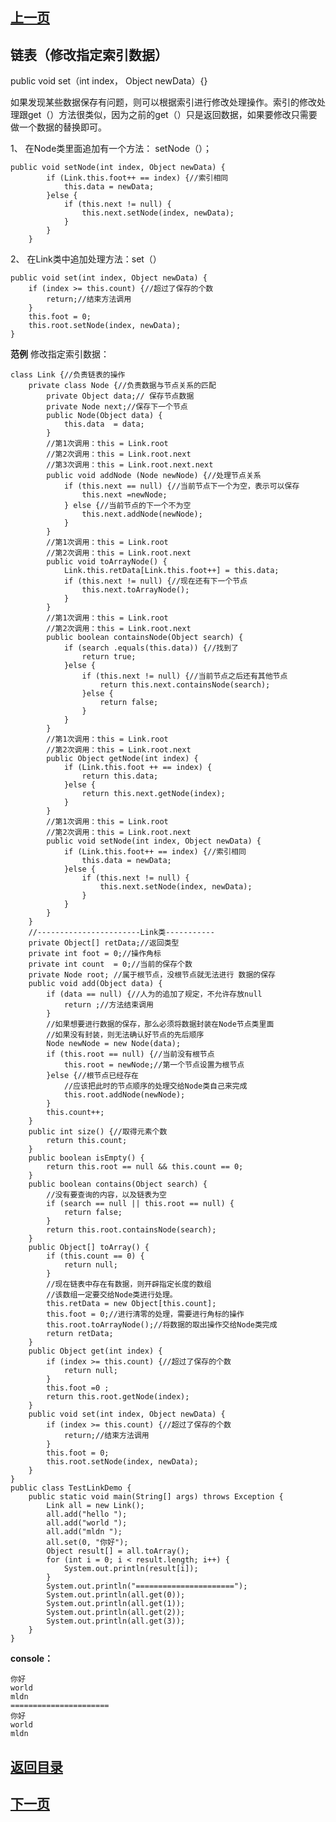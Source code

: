 ## [上一页](course102)

## 链表（修改指定索引数据）

public void set（int index， Object newData）{}

如果发现某些数据保存有问题，则可以根据索引进行修改处理操作。索引的修改处理跟get（）方法很类似，因为之前的get（）只是返回数据，如果要修改只需要做一个数据的替换即可。

1、 在Node类里面追加有一个方法： setNode（）；

	public void setNode(int index, Object newData) {
			if (Link.this.foot++ == index) {//索引相同
				this.data = newData;
			}else {
				if (this.next != null) {
					this.next.setNode(index, newData);
				} 
			}
		}

2、 在Link类中追加处理方法：set（）

	public void set(int index, Object newData) {
		if (index >= this.count) {//超过了保存的个数
			return;//结束方法调用
		}
		this.foot = 0;
		this.root.setNode(index, newData);
	}

**范例** 修改指定索引数据：

	class Link {//负责链表的操作
		private class Node {//负责数据与节点关系的匹配
			private Object data;// 保存节点数据
			private Node next;//保存下一个节点
			public Node(Object data) {
				this.data  = data;
			}
			//第1次调用：this = Link.root
			//第2次调用：this = Link.root.next
			//第3次调用：this = Link.root.next.next
			public void addNode (Node newNode) {//处理节点关系
				if (this.next == null) {//当前节点下一个为空，表示可以保存
					this.next =newNode;
				} else {//当前节点的下一个不为空
					this.next.addNode(newNode);
				}
			}
			//第1次调用：this = Link.root
			//第2次调用：this = Link.root.next
			public void toArrayNode() {
				Link.this.retData[Link.this.foot++] = this.data;
				if (this.next != null) {//现在还有下一个节点
					this.next.toArrayNode();
				}
			}
			//第1次调用：this = Link.root
			//第2次调用：this = Link.root.next
			public boolean containsNode(Object search) {
				if (search .equals(this.data)) {//找到了
					return true;
				}else {
					if (this.next != null) {//当前节点之后还有其他节点
						return this.next.containsNode(search);
					}else {
						return false;
					}
				}
			}
			//第1次调用：this = Link.root
			//第2次调用：this = Link.root.next
			public Object getNode(int index) {
				if (Link.this.foot ++ == index) {
					return this.data;
				}else {
					return this.next.getNode(index);
				}
			}
			//第1次调用：this = Link.root
			//第2次调用：this = Link.root.next
			public void setNode(int index, Object newData) {
				if (Link.this.foot++ == index) {//索引相同
					this.data = newData;
				}else {
					if (this.next != null) {
						this.next.setNode(index, newData);
					} 
				}
			}
		}
		//-----------------------Link类-----------
		private Object[] retData;//返回类型
		private int foot = 0;//操作角标
		private int count  = 0;//当前的保存个数
		private Node root; //属于根节点，没根节点就无法进行 数据的保存
		public void add(Object data) {
			if (data == null) {//人为的追加了规定，不允许存放null
				return ;//方法结束调用
			}
			//如果想要进行数据的保存，那么必须将数据封装在Node节点类里面
			//如果没有封装，则无法确认好节点的先后顺序
			Node newNode = new Node(data);
			if (this.root == null) {//当前没有根节点
				this.root = newNode;//第一个节点设置为根节点
			}else {//根节点已经存在
				//应该把此时的节点顺序的处理交给Node类自己来完成
				this.root.addNode(newNode);
			}
			this.count++;
		}	
		public int size() {//取得元素个数
			return this.count;
		}
		public boolean isEmpty() {
			return this.root == null && this.count == 0;
		}
		public boolean contains(Object search) {
			//没有要查询的内容，以及链表为空
			if (search == null || this.root == null) {
				return false;
			}
			return this.root.containsNode(search);
		}
		public Object[] toArray() {
			if (this.count == 0) {
				return null;
			}
			//现在链表中存在有数据，则开辟指定长度的数组
			//该数组一定要交给Node类进行处理。
			this.retData = new Object[this.count];
			this.foot = 0;//进行清零的处理，需要进行角标的操作
			this.root.toArrayNode();//将数据的取出操作交给Node类完成
			return retData;
		}
		public Object get(int index) {
			if (index >= this.count) {//超过了保存的个数
				return null;
			}
			this.foot =0 ;
			return this.root.getNode(index);
		}
		public void set(int index, Object newData) {
			if (index >= this.count) {//超过了保存的个数
				return;//结束方法调用
			}
			this.foot = 0;
			this.root.setNode(index, newData);
		}
	}
	public class TestLinkDemo {
		public static void main(String[] args) throws Exception {
			Link all = new Link();
			all.add("hello ");
			all.add("world ");
			all.add("mldn ");
			all.set(0, "你好");
			Object result[] = all.toArray();
			for (int i = 0; i < result.length; i++) {
				System.out.println(result[i]);
			}
			System.out.println("======================");
			System.out.println(all.get(0));
			System.out.println(all.get(1));
			System.out.println(all.get(2));
			System.out.println(all.get(3));
		}
	}

**console：**

	你好
	world 
	mldn 
	======================
	你好
	world 
	mldn 



## [返回目录](https://wuchengcheng110120.github.io/learnJava)
## [下一页](course104)

